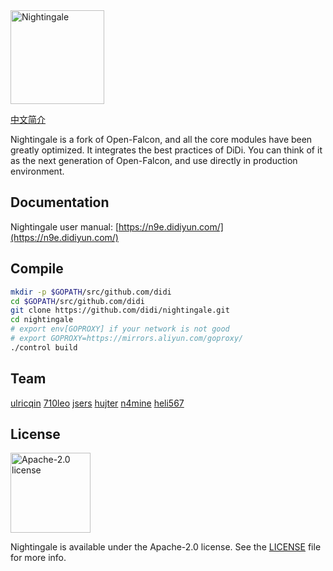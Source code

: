 <img src="https://s3-gz01.didistatic.com/n9e-pub/image/n9e-logo-bg-white.png" width="150" alt="Nightingale"/>
<br>

[中文简介](README_ZH.md)

Nightingale is a fork of Open-Falcon, and all the core modules have been greatly optimized. It integrates the best practices of DiDi. You can think of it as the next generation of Open-Falcon, and use directly in production environment.

## Documentation

Nightingale user manual: [https://n9e.didiyun.com/](https://n9e.didiyun.com/)

## Compile

```bash
mkdir -p $GOPATH/src/github.com/didi
cd $GOPATH/src/github.com/didi
git clone https://github.com/didi/nightingale.git
cd nightingale
# export env[GOPROXY] if your network is not good
# export GOPROXY=https://mirrors.aliyun.com/goproxy/
./control build
```

## Team

[ulricqin](https://github.com/ulricqin) [710leo](https://github.com/710leo) [jsers](https://github.com/jsers) [hujter](https://github.com/hujter) [n4mine](https://github.com/n4mine) [heli567](https://github.com/heli567)

## License

<img alt="Apache-2.0 license" src="https://s3-gz01.didistatic.com/n9e-pub/image/apache.jpeg" width="128">

Nightingale is available under the Apache-2.0 license. See the [LICENSE](LICENSE) file for more info.

